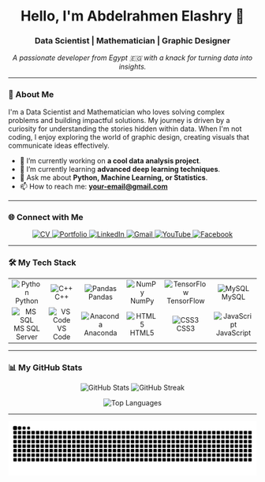 <div align="center">

# Hello, I'm Abdelrahmen Elashry 👋

### Data Scientist | Mathematician | Graphic Designer

<p align="center">
  <em>A passionate developer from Egypt 🇪🇬 with a knack for turning data into insights.</em>
</p>

</div>

---

### 👋 About Me

I'm a Data Scientist and Mathematician who loves solving complex problems and building impactful solutions. My journey is driven by a curiosity for understanding the stories hidden within data. When I'm not coding, I enjoy exploring the world of graphic design, creating visuals that communicate ideas effectively.

- 🔭 I’m currently working on **a cool data analysis project**.
- 🌱 I’m currently learning **advanced deep learning techniques**.
- 💬 Ask me about **Python, Machine Learning, or Statistics**.
- 📫 How to reach me: **your-email@gmail.com**

---

### 🌐 Connect with Me

<p align="center">
  <a href="https://your-cv-link-here" target="_blank">
    <img src="https://img.shields.io/badge/My%20CV-0A66C2?style=for-the-badge&logo=googledrive&logoColor=white" alt="CV"/>
  </a>
  <a href="https://your-portfolio-link-here" target="_blank">
    <img src="https://img.shields.io/badge/My%20Portfolio-1DA1F2?style=for-the-badge&logo=github&logoColor=white" alt="Portfolio"/>
  </a>
  <a href="https://linkedin.com/in/your-link" target="_blank">
    <img src="https://img.shields.io/badge/LinkedIn-0A66C2?style=for-the-badge&logo=linkedin&logoColor=white" alt="LinkedIn"/>
  </a>
  <a href="mailto:your-email@gmail.com" target="_blank">
    <img src="https://img.shields.io/badge/Gmail-D14836?style=for-the-badge&logo=gmail&logoColor=white" alt="Gmail"/>
  </a>
  <a href="https://youtube.com/@your-link" target="_blank">
    <img src="https://img.shields.io/badge/YouTube-FF0000?style=for-the-badge&logo=youtube&logoColor=white" alt="YouTube"/>
  </a>
  <a href="https://facebook.com/your-link" target="_blank">
    <img src="https://img.shields.io/badge/Facebook-1877F2?style=for-the-badge&logo=facebook&logoColor=white" alt="Facebook"/>
  </a>
</p>

---

### 🛠️ My Tech Stack

<table align="center">
  <tr>
    <td align="center" width="120">
      <img src="https://cdn.jsdelivr.net/gh/devicons/devicon/icons/python/python-original.svg" width="40" height="40" alt="Python" />
      <br>Python
    </td>
    <td align="center" width="120">
      <img src="https://cdn.jsdelivr.net/gh/devicons/devicon/icons/cplusplus/cplusplus-original.svg" width="40" height="40" alt="C++" />
      <br>C++
    </td>
    <td align="center" width="120">
      <img src="https://cdn.jsdelivr.net/gh/devicons/devicon/icons/pandas/pandas-original.svg" width="40" height="40" alt="Pandas" />
      <br>Pandas
    </td>
    <td align="center" width="120">
      <img src="https://cdn.jsdelivr.net/gh/devicons/devicon/icons/numpy/numpy-original.svg" width="40" height="40" alt="NumPy" />
      <br>NumPy
    </td>
    <td align="center" width="120">
      <img src="https://cdn.jsdelivr.net/gh/devicons/devicon/icons/tensorflow/tensorflow-original.svg" width="40" height="40" alt="TensorFlow" />
      <br>TensorFlow
    </td>
    <td align="center" width="120">
      <img src="https://cdn.jsdelivr.net/gh/devicons/devicon/icons/mysql/mysql-original-wordmark.svg" width="40" height="40" alt="MySQL" />
      <br>MySQL
    </td>
  </tr>
  <tr>
    <td align="center" width="120">
      <img src="https://cdn.jsdelivr.net/gh/devicons/devicon/icons/microsoftsqlserver/microsoftsqlserver-plain.svg" width="40" height="40" alt="MS SQL" />
      <br>MS SQL Server
    </td>
    <td align="center" width="120">
      <img src="https://cdn.jsdelivr.net/gh/devicons/devicon/icons/vscode/vscode-original.svg" width="40" height="40" alt="VS Code" />
      <br>VS Code
    </td>
    <td align="center" width="120">
      <img src="https://cdn.jsdelivr.net/gh/devicons/devicon/icons/anaconda/anaconda-original.svg" width="40" height="40" alt="Anaconda" />
      <br>Anaconda
    </td>
    <td align="center" width="120">
      <img src="https://cdn.jsdelivr.net/gh/devicons/devicon/icons/html5/html5-original.svg" width="40" height="40" alt="HTML5" />
      <br>HTML5
    </td>
    <td align="center" width="120">
      <img src="https://cdn.jsdelivr.net/gh/devicons/devicon/icons/css3/css3-original.svg" width="40" height="40" alt="CSS3" />
      <br>CSS3
    </td>
    <td align="center" width="120">
      <img src="https://cdn.jsdelivr.net/gh/devicons/devicon/icons/javascript/javascript-original.svg" width="40" height="40" alt="JavaScript" />
      <br>JavaScript
    </td>
  </tr>
</table>

---

### 📊 My GitHub Stats

<p align="center">
  <img src="https://github-readme-stats.vercel.app/api?username=Abdelrahmen-Elashry&show_icons=true&theme=tokyonight&hide_border=true&count_private=true" alt="GitHub Stats" />
  <img src="https://github-readme-streak-stats.herokuapp.com/?user=Abdelrahmen-Elashry&theme=tokyonight&hide_border=true" alt="GitHub Streak" />
</p>
<p align="center">
  <img src="https://github-readme-stats.vercel.app/api/top-langs/?username=Abdelrahmen-Elashry&layout=compact&theme=tokyonight&hide_border=true" alt="Top Languages" />
</p>

---

<img src="https://raw.githubusercontent.com/Abdelrahmen-Elashry/Abdelrahmen-Elashry/output/snake.svg" alt="Snake animation" />
